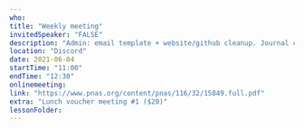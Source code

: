 ```yaml
---
who: 
title: "Weekly meeting"
invitedSpeaker: "FALSE"
description: "Admin: email template + website/github cleanup. Journal club: 1) Read paper + figures 2) Try to reproduce main result i.e. Fig. 3"
location: "Discord"
date: 2021-06-04
startTime: "11:00"
endTime: "12:30"
onlinemeeting: 
link: "https://www.pnas.org/content/pnas/116/32/15849.full.pdf"
extra: "Lunch voucher meeting #1 ($20)"
lessonFolder: 
---
```


